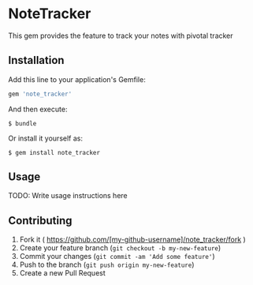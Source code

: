 # NoteTracker

This gem provides the feature to track your notes with pivotal tracker

## Installation

Add this line to your application's Gemfile:

```ruby
gem 'note_tracker'
```

And then execute:

    $ bundle

Or install it yourself as:

    $ gem install note_tracker

## Usage

TODO: Write usage instructions here

## Contributing

1. Fork it ( https://github.com/[my-github-username]/note_tracker/fork )
2. Create your feature branch (`git checkout -b my-new-feature`)
3. Commit your changes (`git commit -am 'Add some feature'`)
4. Push to the branch (`git push origin my-new-feature`)
5. Create a new Pull Request
